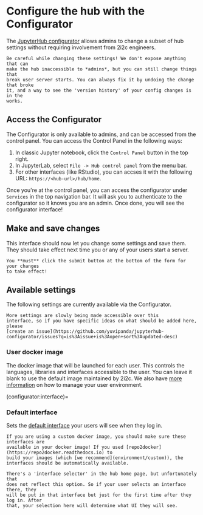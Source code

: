 # Configure the hub with the Configurator

The [JupyterHub configurator](https://github.com/yuvipanda/jupyterhub-configurator)
allows admins to change a subset of hub settings without requiring involvement
from 2i2c engineers.

```{warning}
Be careful while changing these settings! We don't expose anything that can
make the hub inaccessible to *admins*, but you can still change things that
break user server starts. You can always fix it by undoing the change that broke
it, and a way to see the 'version history' of your config changes is in the
works.
```

## Access the Configurator

The Configurator is only available to admins, and can be accessed from the
control panel. You can access the Control Panel in the following ways:

1. In classic Jupyter notebook, click the `Control Panel` button in the top right.
2. In JupyterLab, select `File -> Hub control panel` from the menu bar.
3. For other interfaces (like RStudio), you can accses it with the following URL:
   `https://<hub-url>/hub/home`.

Once you're at the control panel, you can access the configurator under
`Services` in the top navigation bar. It will ask you to authenticate to the
configurator so it knows you are an admin. Once done, you will see the
configurator interface!

## Make and save changes

This interface should now let you change some settings and save them. They should
take effect next time you or any of your users start a server.

```{warning}
You **must** click the submit button at the bottom of the form for your changes
to take effect!
```

## Available settings

The following settings are currently available via the Configurator.

```{note}
More settings are slowly being made accessible over this
interface, so if you have specific ideas on what should be added here, please
[create an issue](https://github.com/yuvipanda/jupyterhub-configurator/issues?q=is%3Aissue+is%3Aopen+sort%3Aupdated-desc)
```

### User docker image

The docker image that will be launched for each user. This controls the languages,
libraries and interfaces accessible to the user. You can leave it blank to use the
default image maintained by 2i2c. We also have [more information](environment) on
how to manage your user environment.

(configurator:interface)=
### Default interface

Sets the [default interface](environment:default-interface) your users
will see when they log in.

```{note}
If you are using a custom docker image, you should make sure these interfaces are
available in your docker image! If you used [repo2docker](https://repo2docker.readthedocs.io) to
build your images (which [we recommend](environment/custom)), the
interfaces should be automatically available.
```

```{note}
There's a 'interface selector' in the hub home page, but unfortunately that
does not reflect this option. So if your user selects an interface there, they
will be put in that interface but just for the first time after they log in. After
that, your selection here will determine what UI they will see.
```
